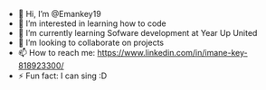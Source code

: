 - 👋 Hi, I’m @Emankey19
- 👀 I’m interested in learning how to code
- 🌱 I’m currently learning Sofware development at Year Up United
- 💞️ I’m looking to collaborate on projects 
- 📫 How to reach me: https://www.linkedin.com/in/imane-key-818923300/
- ⚡ Fun fact: I can sing :D

<!---
Emankey19/Emankey19 is a ✨ special ✨ repository because its `README.md` (this file) appears on your GitHub profile.
You can click the Preview link to take a look at your changes.
--->
